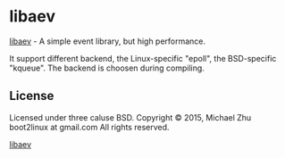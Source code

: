 # libaev

[libaev]() - A simple event library, but high performance.

It support different backend, the Linux-specific "epoll", the BSD-specific
"kqueue". The backend is choosen during compiling.


## License
Licensed under three caluse BSD.
Copyright © 2015, Michael Zhu  boot2linux at gmail.com
All rights reserved.

[libaev](https://github.com/butterflyfish/libaev)

